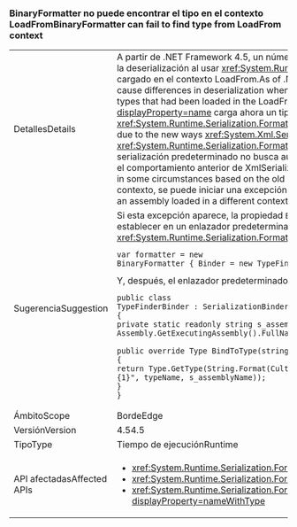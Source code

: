 ### <a name="binaryformatter-can-fail-to-find-type-from-loadfrom-context"></a><span data-ttu-id="40629-101">BinaryFormatter no puede encontrar el tipo en el contexto LoadFrom</span><span class="sxs-lookup"><span data-stu-id="40629-101">BinaryFormatter can fail to find type from LoadFrom context</span></span>

|   |   |
|---|---|
|<span data-ttu-id="40629-102">Detalles</span><span class="sxs-lookup"><span data-stu-id="40629-102">Details</span></span>|<span data-ttu-id="40629-103">A partir de .NET Framework 4.5, un número de cambios en <xref:System.Xml.Serialization.XmlSerializer?displayProperty=name> pueden provocar diferencias en la deserialización al usar <xref:System.Runtime.Serialization.Formatters.Binary.BinaryFormatter?displayProperty=name> para deserializar los tipos que se han cargado en el contexto LoadFrom.</span><span class="sxs-lookup"><span data-stu-id="40629-103">As of .NET Framework 4.5, a number of <xref:System.Xml.Serialization.XmlSerializer?displayProperty=name> changes may cause differences in deserialization when using <xref:System.Runtime.Serialization.Formatters.Binary.BinaryFormatter?displayProperty=name> to deserialize types that had been loaded in the LoadFrom context.</span></span> <span data-ttu-id="40629-104">Estos cambios se deben a las nuevas formas en las que <xref:System.Xml.Serialization.XmlSerializer?displayProperty=name> carga ahora un tipo que provoca otro comportamiento cuando un <xref:System.Runtime.Serialization.Formatters.Binary.BinaryFormatter?displayProperty=name> intenta deserializar en ese tipo más adelante.</span><span class="sxs-lookup"><span data-stu-id="40629-104">These changes are due to the new ways <xref:System.Xml.Serialization.XmlSerializer?displayProperty=name> now loads a type which causes different behavior when a <xref:System.Runtime.Serialization.Formatters.Binary.BinaryFormatter?displayProperty=name> attempts to deserialize to that type later on.</span></span> <span data-ttu-id="40629-105">El enlazador de serialización predeterminado no busca automáticamente en el contexto LoadFrom, aunque es posible que haya funcionado en algunas circunstancias según el comportamiento anterior de XmlSerializer.</span><span class="sxs-lookup"><span data-stu-id="40629-105">The default serialization binder does not automatically search the LoadFrom context, although it may have worked in some circumstances based on the old behavior of XmlSerializer.</span></span> <span data-ttu-id="40629-106">Debido a los cambios, cuando se carga un tipo desde un ensamblado cargado en un otro contexto, se puede iniciar una excepción <xref:System.IO.FileNotFoundException?displayProperty=name>.</span><span class="sxs-lookup"><span data-stu-id="40629-106">Due to the changes, when a type is being loaded from an assembly loaded in a different context, a <xref:System.IO.FileNotFoundException?displayProperty=name> may be thrown.</span></span>|
|<span data-ttu-id="40629-107">Sugerencia</span><span class="sxs-lookup"><span data-stu-id="40629-107">Suggestion</span></span>|<span data-ttu-id="40629-108">Si esta excepción aparece, la propiedad <code>Binder</code> del <xref:System.Runtime.Serialization.Formatters.Binary.BinaryFormatter?displayProperty=name> se puede establecer en un enlazador predeterminado que encontrará el tipo correcto.</span><span class="sxs-lookup"><span data-stu-id="40629-108">If this exception is seen, the <code>Binder</code> property of the <xref:System.Runtime.Serialization.Formatters.Binary.BinaryFormatter?displayProperty=name> can be set to a custom binder that will find the correct type.</span></span><pre><code class="language-C#">var formatter = new BinaryFormatter { Binder = new TypeFinderBinder() }&#13;&#10;</code></pre><span data-ttu-id="40629-109">Y, después, el enlazador predeterminado:</span><span class="sxs-lookup"><span data-stu-id="40629-109">And then the custom binder:</span></span><pre><code class="language-C#">public class TypeFinderBinder : SerializationBinder&#13;&#10;{&#13;&#10;private static readonly string s_assemblyName = Assembly.GetExecutingAssembly().FullName;&#13;&#10;&#13;&#10;public override Type BindToType(string assemblyName, string typeName)&#13;&#10;{&#13;&#10;return Type.GetType(String.Format(CultureInfo.InvariantCulture, &quot;{0}, {1}&quot;, typeName, s_assemblyName));&#13;&#10;}&#13;&#10;}&#13;&#10;</code></pre>|
|<span data-ttu-id="40629-110">Ámbito</span><span class="sxs-lookup"><span data-stu-id="40629-110">Scope</span></span>|<span data-ttu-id="40629-111">Borde</span><span class="sxs-lookup"><span data-stu-id="40629-111">Edge</span></span>|
|<span data-ttu-id="40629-112">Versión</span><span class="sxs-lookup"><span data-stu-id="40629-112">Version</span></span>|<span data-ttu-id="40629-113">4.5</span><span class="sxs-lookup"><span data-stu-id="40629-113">4.5</span></span>|
|<span data-ttu-id="40629-114">Tipo</span><span class="sxs-lookup"><span data-stu-id="40629-114">Type</span></span>|<span data-ttu-id="40629-115">Tiempo de ejecución</span><span class="sxs-lookup"><span data-stu-id="40629-115">Runtime</span></span>|
|<span data-ttu-id="40629-116">API afectadas</span><span class="sxs-lookup"><span data-stu-id="40629-116">Affected APIs</span></span>|<ul><li><xref:System.Runtime.Serialization.Formatters.Binary.BinaryFormatter?displayProperty=nameWithType></li><li><xref:System.Runtime.Serialization.Formatters.Binary.BinaryFormatter.Deserialize(System.IO.Stream)?displayProperty=nameWithType></li><li><xref:System.Runtime.Serialization.Formatters.Binary.BinaryFormatter.Deserialize(System.IO.Stream,System.Runtime.Remoting.Messaging.HeaderHandler)?displayProperty=nameWithType></li></ul>|


